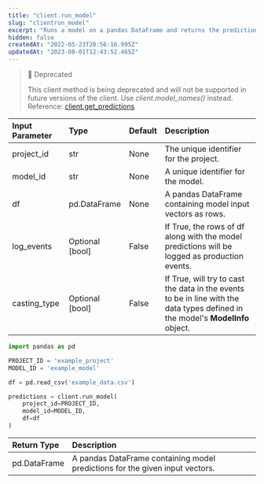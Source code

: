 ```yaml
---
title: "client.run_model"
slug: "clientrun_model"
excerpt: "Runs a model on a pandas DataFrame and returns the predictions."
hidden: false
createdAt: "2022-05-23T20:56:16.995Z"
updatedAt: "2023-08-01T12:43:52.465Z"
---
```

> 🚧 Deprecated
> 
> This client method is being deprecated and will not be supported in future versions of the client.  Use _client.model_names()_ instead.  
> Reference: [client.get_predictions](https://dash.readme.com/project/fiddler/v23.4/refs/clientget_predictions)

| Input Parameter | Type            | Default | Description                                                                                                                     |
| :-------------- | :-------------- | :------ | :------------------------------------------------------------------------------------------------------------------------------ |
| project_id      | str             | None    | The unique identifier for the project.                                                                                          |
| model_id        | str             | None    | A unique identifier for the model.                                                                                              |
| df              | pd.DataFrame    | None    | A pandas DataFrame containing model input vectors as rows.                                                                      |
| log_events      | Optional [bool] | False   | If True, the rows of df along with the model predictions will be logged as production events.                                   |
| casting_type    | Optional [bool] | False   | If True, will try to cast the data in the events to be in line with the data types defined in the model's **ModelInfo** object. |

```python Usage
import pandas as pd

PROJECT_ID = 'example_project'
MODEL_ID = 'example_model'

df = pd.read_csv('example_data.csv')

predictions = client.run_model(
    project_id=PROJECT_ID,
    model_id=MODEL_ID,
    df=df
)
```

| Return Type  | Description                                                                  |
| :----------- | :--------------------------------------------------------------------------- |
| pd.DataFrame | A pandas DataFrame containing model predictions for the given input vectors. |